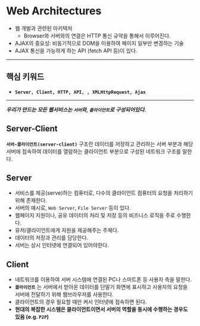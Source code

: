 # Web Architectures

- 웹 개발과 관련된 아키텍처
  - Browser와 서버와의 연결은 HTTP 통신 규약을 통해서 이루어진다.
- AJAX의 중요성: 비동기적으로 DOM을 이용하여 페이지 일부만 변경하는 기술
- AJAX 통신을 가능하게 하는 API (fetch API 등)이 있다.

---

## 핵심 키워드

- **`Server, Client, HTTP, API, , XMLHttpRequest, Ajax`**

---

**_우리가 만드는 모든 웹서비스는 `서버`와, `클라이언트`로 구성되어있다._**

## Server-Client

**`서버-클라이언트(server-client)`** 구조란 데이터를 저장하고 관리하는 서버 부분과 해당 서버에 접속하여 데이터를 열람하는 클라이언트 부분으로 구성된 네트워크 구조를 말한다.

## Server

- 서비스를 제공(serve)하는 컴퓨터로, 다수의 클라이언트 컴퓨터의 요청을 처리하기 위해 존재한다.
- 서버의 예시로, `Web Server`, `File Server` 등이 있다.
- 웹페이지 지원이나, 공유 데이터의 처리 및 저장 등의 비즈니스 로직을 주로 수행한다.
- 유저/클라이언트에게 자원을 제공해주는 주체다.
- 데이터의 저장과 관리를 담당한다.
- 서버는 상시 인터넷에 연결되어 있어야한다.

## Client

- 네트워크를 이용하여 서버 시스템에 연결된 PC나 스마트폰 등 사용자 측을 말한다.
- **`클라이언트`** 는 서버에서 받아온 데이터를 단말기 화면에 표시하고 사용자의 요청을 서버에 전달하기 위해 웹브라우저를 사용한다.
- 클라이언트의 경우 필요할 때만 켜서 인터넷에 접속하면 된다.
- **현대의 복잡한 시스템은 클라이언트이면서 서버의 역할을 동시에 수행하는 경우도 있음 (e.g. `P2P`)**
